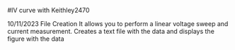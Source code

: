 #IV curve with Keithley2470

10/11/2023 File Creation
It allows you to perform a linear voltage sweep and current measurement.
Creates a text file with the data and displays the figure with the data
